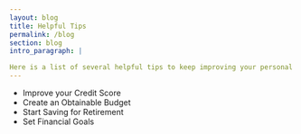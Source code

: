 ```yaml
---
layout: blog
title: Helpful Tips
permalink: /blog
section: blog
intro_paragraph: |

Here is a list of several helpful tips to keep improving your personal finances.
---
```

  * Improve your Credit Score
  * Create an Obtainable Budget
  * Start Saving for Retirement
  * Set Financial Goals
